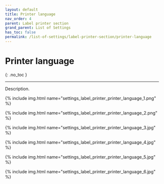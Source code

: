 ```yaml
---
layout: default
title: Printer language
nav_order: 4
parent: Label printer section
grand_parent: List of Settings
has_toc: false
permalink: /list-of-settings/label-printer-section/printer-language
---
```


# Printer language
{: .no_toc }

---

Description.

{% include img.html name="settings_label_printer_printer_language_1.png" %}

{% include img.html name="settings_label_printer_printer_language_2.png" %}

{% include img.html name="settings_label_printer_printer_language_3.jpg" %}

{% include img.html name="settings_label_printer_printer_language_4.jpg" %}

{% include img.html name="settings_label_printer_printer_language_5.jpg" %}

{% include img.html name="settings_label_printer_printer_language_6.jpg" %}
